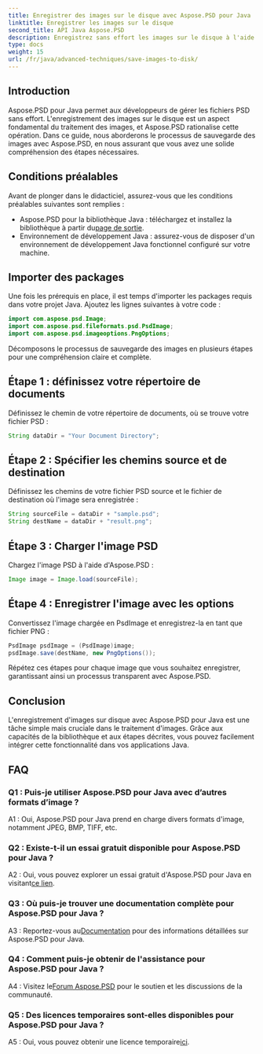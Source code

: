 ```yaml
---
title: Enregistrer des images sur le disque avec Aspose.PSD pour Java
linktitle: Enregistrer les images sur le disque
second_title: API Java Aspose.PSD
description: Enregistrez sans effort les images sur le disque à l'aide d'Aspose.PSD pour Java. Une puissante bibliothèque Java pour la manipulation de fichiers PSD.
type: docs
weight: 15
url: /fr/java/advanced-techniques/save-images-to-disk/
---
```

## Introduction

Aspose.PSD pour Java permet aux développeurs de gérer les fichiers PSD sans effort. L'enregistrement des images sur le disque est un aspect fondamental du traitement des images, et Aspose.PSD rationalise cette opération. Dans ce guide, nous aborderons le processus de sauvegarde des images avec Aspose.PSD, en nous assurant que vous avez une solide compréhension des étapes nécessaires.

## Conditions préalables

Avant de plonger dans le didacticiel, assurez-vous que les conditions préalables suivantes sont remplies :

-  Aspose.PSD pour la bibliothèque Java : téléchargez et installez la bibliothèque à partir du[page de sortie](https://releases.aspose.com/psd/java/).
- Environnement de développement Java : assurez-vous de disposer d'un environnement de développement Java fonctionnel configuré sur votre machine.

## Importer des packages

Une fois les prérequis en place, il est temps d'importer les packages requis dans votre projet Java. Ajoutez les lignes suivantes à votre code :

```java
import com.aspose.psd.Image;
import com.aspose.psd.fileformats.psd.PsdImage;
import com.aspose.psd.imageoptions.PngOptions;
```

Décomposons le processus de sauvegarde des images en plusieurs étapes pour une compréhension claire et complète.

## Étape 1 : définissez votre répertoire de documents

Définissez le chemin de votre répertoire de documents, où se trouve votre fichier PSD :

```java
String dataDir = "Your Document Directory";
```

## Étape 2 : Spécifier les chemins source et de destination

Définissez les chemins de votre fichier PSD source et le fichier de destination où l'image sera enregistrée :

```java
String sourceFile = dataDir + "sample.psd";
String destName = dataDir + "result.png";
```

## Étape 3 : Charger l'image PSD

Chargez l'image PSD à l'aide d'Aspose.PSD :

```java
Image image = Image.load(sourceFile);
```

## Étape 4 : Enregistrer l'image avec les options

Convertissez l'image chargée en PsdImage et enregistrez-la en tant que fichier PNG :

```java
PsdImage psdImage = (PsdImage)image;
psdImage.save(destName, new PngOptions());
```

Répétez ces étapes pour chaque image que vous souhaitez enregistrer, garantissant ainsi un processus transparent avec Aspose.PSD.

## Conclusion

L'enregistrement d'images sur disque avec Aspose.PSD pour Java est une tâche simple mais cruciale dans le traitement d'images. Grâce aux capacités de la bibliothèque et aux étapes décrites, vous pouvez facilement intégrer cette fonctionnalité dans vos applications Java.

## FAQ

### Q1 : Puis-je utiliser Aspose.PSD pour Java avec d’autres formats d’image ?

A1 : Oui, Aspose.PSD pour Java prend en charge divers formats d'image, notamment JPEG, BMP, TIFF, etc.

### Q2 : Existe-t-il un essai gratuit disponible pour Aspose.PSD pour Java ?

 A2 : Oui, vous pouvez explorer un essai gratuit d'Aspose.PSD pour Java en visitant[ce lien](https://releases.aspose.com/).

### Q3 : Où puis-je trouver une documentation complète pour Aspose.PSD pour Java ?

 A3 : Reportez-vous au[Documentation](https://reference.aspose.com/psd/java/) pour des informations détaillées sur Aspose.PSD pour Java.

### Q4 : Comment puis-je obtenir de l'assistance pour Aspose.PSD pour Java ?

 A4 : Visitez le[Forum Aspose.PSD](https://forum.aspose.com/c/psd/34) pour le soutien et les discussions de la communauté.

### Q5 : Des licences temporaires sont-elles disponibles pour Aspose.PSD pour Java ?

 A5 : Oui, vous pouvez obtenir une licence temporaire[ici](https://purchase.aspose.com/temporary-license/).